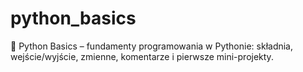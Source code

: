# python_basics
🚀 Python Basics – fundamenty programowania w Pythonie: składnia, wejście/wyjście, zmienne, komentarze i pierwsze mini-projekty.
